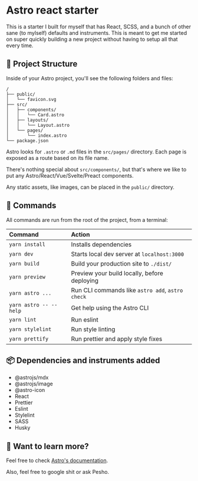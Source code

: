 # Astro react starter

This is a starter I built for myself that has React, SCSS, and a bunch of other
sane (to mylself) defaults and instruments. This is meant to get me started on
super quickly building a new project without having to setup all that every time.

## 🚀 Project Structure

Inside of your Astro project, you'll see the following folders and files:

```
/
├── public/
│   └── favicon.svg
├── src/
│   ├── components/
│   │   └── Card.astro
│   ├── layouts/
│   │   └── Layout.astro
│   └── pages/
│       └── index.astro
└── package.json
```

Astro looks for `.astro` or `.md` files in the `src/pages/` directory. Each page is exposed as a route based on its file name.

There's nothing special about `src/components/`, but that's where we like to put any Astro/React/Vue/Svelte/Preact components.

Any static assets, like images, can be placed in the `public/` directory.

## 🧞 Commands

All commands are run from the root of the project, from a terminal:

| Command                | Action                                           |
| :--------------------- | :----------------------------------------------- |
| `yarn install`         | Installs dependencies                            |
| `yarn dev`             | Starts local dev server at `localhost:3000`      |
| `yarn build`           | Build your production site to `./dist/`          |
| `yarn preview`         | Preview your build locally, before deploying     |
| `yarn astro ...`       | Run CLI commands like `astro add`, `astro check` |
| `yarn astro -- --help` | Get help using the Astro CLI                     |
| `yarn lint`            | Run eslint                                       |
| `yarn stylelint`       | Run style linting                                |
| `yarn prettify`        | Run prettier and apply style fixes               |

## 📦️ Dependencies and instruments added

- @astrojs/mdx
- @astrojs/image
- @astro-icon
- React
- Prettier
- Eslint
- Stylelint
- SASS
- Husky

## 👀 Want to learn more?

Feel free to check [Astro's documentation](https://docs.astro.build).

Also, feel free to google shit or ask Pesho.
